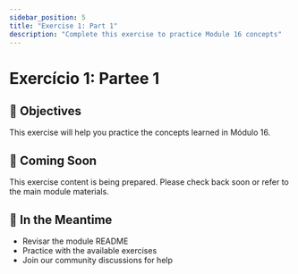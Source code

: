 ```yaml
---
sidebar_position: 5
title: "Exercise 1: Part 1"
description: "Complete this exercise to practice Module 16 concepts"
---
```


# Exercício 1: Partee 1

## 🎯 Objectives

This exercise will help you practice the concepts learned in Módulo 16.

## 📝 Coming Soon

This exercise content is being prepared. Please check back soon or refer to the main module materials.

## 🚀 In the Meantime

- Revisar the module README
- Practice with the available exercises
- Join our community discussions for help
